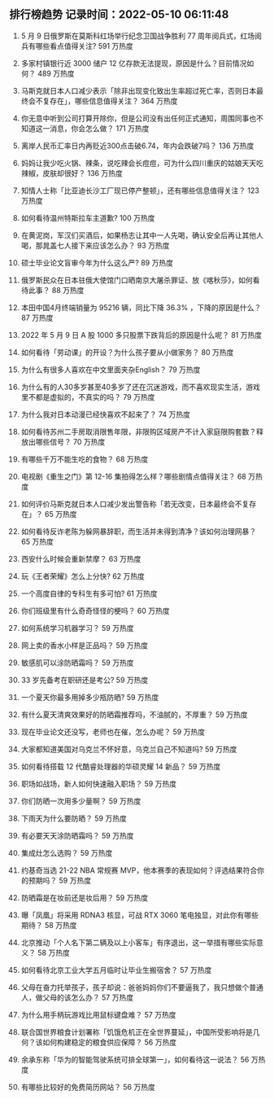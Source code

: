 
## 排行榜趋势 记录时间：2022-05-10 06:11:48
  
  1. 5 月 9 日俄罗斯在莫斯科红场举行纪念卫国战争胜利 77 周年阅兵式，红场阅兵有哪些看点值得关注? 591 万热度
    
  2. 多家村镇银行近 3000 储户 12 亿存款无法提现，原因是什么？目前情况如何？ 489 万热度
    
  3. 马斯克就日本人口减少表示「除非出现变化致出生率超过死亡率，否则日本最终会不复存在」，哪些信息值得关注？ 364 万热度
    
  4. 你无意中听到公司打算开除你，但是公司没有出任何正式通知，周围同事也不知道这一消息，你会怎么做？ 171 万热度
    
  5. 离岸人民币汇率日内再贬近300点击破6.74，年内会跌破7吗？ 136 万热度
    
  6. 妈妈让我少吃火锅、辣条，说吃辣会长痘痘，可为什么四川重庆的姑娘天天吃辣椒，皮肤却很好？ 136 万热度
    
  7. 知情人士称「比亚迪长沙工厂现已停产整顿」，还有哪些信息值得关注？ 123 万热度
    
  8. 如何看待温州特斯拉车主道歉? 100 万热度
    
  9. 在黄泥岗，军汉们买酒后，如果杨志让其中一人先喝，确认安全后再让其他人喝，那晁盖七人接下来应该怎么办？ 93 万热度
    
  10. 硕士毕业论文盲审今年为什么这么严? 89 万热度
    
  11. 俄罗斯民众在日本驻俄大使馆门口晒南京大屠杀罪证、放《喀秋莎》，如何看待此事？ 88 万热度
    
  12. 本田中国4月终端销量为 95216 辆，同比下降 36.3% ，下降的原因是什么？ 87 万热度
    
  13. 2022 年 5 月 9 日 A 股 1000 多只股票下跌背后的原因是什么呢？ 81 万热度
    
  14. 如何看待「劳动课」的开设？为什么孩子要从小做家务？ 80 万热度
    
  15. 为什么有很多人喜欢在中文里面夹杂English？ 79 万热度
    
  16. 为什么有的人30多岁甚至40多岁了还在沉迷游戏，而不喜欢现实生活，游戏里不都是虚拟的，不真实的吗？ 79 万热度
    
  17. 为什么我对日本动漫已经快喜欢不起来了？ 74 万热度
    
  18. 如何看待苏州二手房取消限售年限，非限购区域房产不计入家庭限购套数？释放出哪些信号？ 70 万热度
    
  19. 有哪些千万不能生吃的食物？ 68 万热度
    
  20. 电视剧《重生之门》第 12-16 集拍得怎么样？哪些剧情点值得关注？ 68 万热度
    
  21. 如何评价马斯克就日本人口减少发出警告称「若无改变，日本最终会不复存在」？ 65 万热度
    
  22. 如何看待反诈老陈为躲网暴辞职，而生活并未得到清净？该如何治理网暴？ 65 万热度
    
  23. 西安什么时候会重新禁摩？ 63 万热度
    
  24. 玩《王者荣耀》怎么上分快? 62 万热度
    
  25. 一个高度自律的专科生有多可怕? 61 万热度
    
  26. 你们班级里有什么奇奇怪怪的梗吗？ 60 万热度
    
  27. 如何系统学习机器学习？ 59 万热度
    
  28. 网上卖的香水小样是正品吗？ 59 万热度
    
  29. 敏感肌可以涂防晒霜吗？ 59 万热度
    
  30. 33 岁先备考在职研还是考公? 59 万热度
    
  31. 一个夏天你最多用掉多少瓶防晒? 59 万热度
    
  32. 有什么夏天清爽效果好的防晒霜推荐吗，不油腻的，不厚重？ 59 万热度
    
  33. 现在毕业论文还没写，老师也在催，怎么办呢？ 59 万热度
    
  34. 大家都知道美国对乌克兰不怀好意，乌克兰自己不知道吗? 59 万热度
    
  35. 如何看待搭载 12 代酷睿处理器的华硕灵耀 14 新品？ 59 万热度
    
  36. 职场如战场，新人如何快速融入职场？ 59 万热度
    
  37. 你们防晒一次用多少量啊？ 59 万热度
    
  38. 下雨天为什么要防晒？ 59 万热度
    
  39. 有必要天天涂防晒霜吗？ 59 万热度
    
  40. 集成灶怎么选购？ 59 万热度
    
  41. 约基奇当选 21-22 NBA 常规赛 MVP，他本赛季的表现如何？评选结果符合你的预期吗？ 59 万热度
    
  42. 防晒霜是在妆前还是妆后用？ 59 万热度
    
  43. 曝「凤凰」将采用 RDNA3 核显，可战 RTX 3060 笔电独显，对此你有哪些期待？ 58 万热度
    
  44. 北京推动「个人名下第二辆及以上小客车」有序退出，这一举措有哪些实际意义？ 58 万热度
    
  45. 如何看待北京工业大学五月临时让毕业生搬宿舍？ 57 万热度
    
  46. 父母在奋力托举孩子，孩子却说：爸爸妈妈你们不要逼我了，我只想做个普通人，做父母的该怎么办？ 57 万热度
    
  47. 为什么用手柄玩游戏比用鼠标键盘难？ 57 万热度
    
  48. 联合国世界粮食计划署称「饥饿危机正在全世界蔓延」，中国所受影响将是几何？该如何构建稳定的粮食供应保障？ 56 万热度
    
  49. 余承东称「华为的智能驾驶系统可排全球第一」，如何看待这一说法？ 56 万热度
    
  50. 有哪些比较好的免费简历网站？ 56 万热度
    